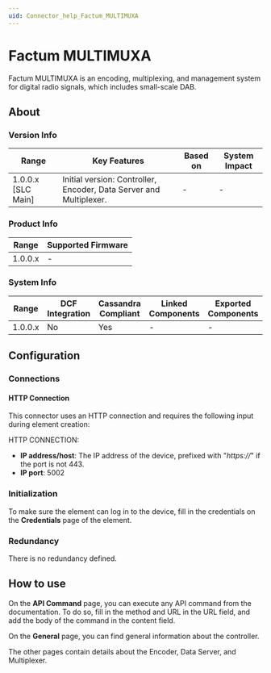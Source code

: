 ```yaml
---
uid: Connector_help_Factum_MULTIMUXA
---
```


# Factum MULTIMUXA

Factum MULTIMUXA is an encoding, multiplexing, and management system for digital radio signals, which includes small-scale DAB.

## About

### Version Info

| **Range**            | **Key Features**                                                   | **Based on** | **System Impact** |
|----------------------|--------------------------------------------------------------------|--------------|-------------------|
| 1.0.0.x \[SLC Main\] | Initial version: Controller, Encoder, Data Server and Multiplexer. | \-           | \-                |

### Product Info

| **Range** | **Supported Firmware** |
|-----------|------------------------|
| 1.0.0.x   | \-                     |

### System Info

| **Range** | **DCF Integration** | **Cassandra Compliant** | **Linked Components** | **Exported Components** |
|-----------|---------------------|-------------------------|-----------------------|-------------------------|
| 1.0.0.x   | No                  | Yes                     | \-                    | \-                      |

## Configuration

### Connections

#### HTTP Connection

This connector uses an HTTP connection and requires the following input during element creation:

HTTP CONNECTION:

- **IP address/host**: The IP address of the device, prefixed with "*https://*" if the port is not 443.
- **IP port**: 5002

### Initialization

To make sure the element can log in to the device, fill in the credentials on the **Credentials** page of the element.

### Redundancy

There is no redundancy defined.

## How to use

On the **API Command** page, you can execute any API command from the documentation. To do so, fill in the method and URL in the URL field, and add the body of the command in the content field.

On the **General** page, you can find general information about the controller.

The other pages contain details about the Encoder, Data Server, and Multiplexer.
